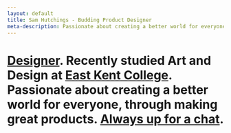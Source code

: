 ```yaml
---
layout: default
title: Sam Hutchings - Budding Product Designer
meta-description: Passionate about creating a better world for everyone, through making great products. Open to opportunities.
---
```


<div class="container-fluid remove-all-margin remove-all-padding">
  <div class="row d-flex align-items-center justify-content-center flex-column">
    <div class="col">
      <div class="card homeCard">
        <div class="card-body">
          <h1 class="card-title"><a href="http://www.samhutchings.co/designer">Designer</a>. Recently studied Art and Design at <a href="https://eastkent.ac.uk/course/art-and-creative-design-level-3">East Kent College</a>. Passionate about creating a better world for everyone, through making great products. <a href="mailto:hi@samhutchings.co?subject=Let's chat!">Always up for a chat</a>.</h1>
        </div>
      </div>
    </div>
  </div>
</div>
